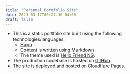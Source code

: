 ```yaml
---
title: "Personal Portfolio Site"
date: 2023-03-17T00:27:30-04:00
draft: false
---
```


- This is a static portfolio site built using the following technologies/languages:
  - [Hugo](https://gohugo.io/)
  - Content is written using Markdown
  - The theme used is [Hello Friend NG](https://github.com/rhazdon/hugo-theme-hello-friend-ng).
- The production codebase is hosted on [GitHub](https://github.com/kmg0695/portfolio).
- The site is deployed and hosted on Cloudflare Pages.
